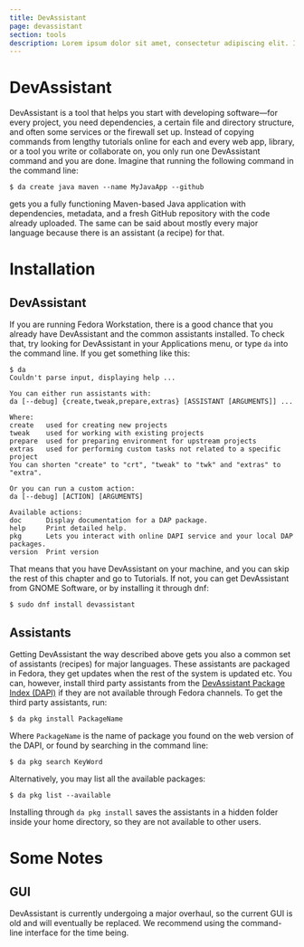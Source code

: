 ```yaml
---
title: DevAssistant
page: devassistant
section: tools
description: Lorem ipsum dolor sit amet, consectetur adipiscing elit. In in tristique felis. Duis ornare velit at libero sollicitudin congue. Mauris a pharetra augue. Ut vehicula sed neque sed congue. 
---
```


# DevAssistant

DevAssistant is a tool that helps you start with developing software—for every
project, you need dependencies, a certain file and directory structure, and
often some services or the firewall set up. Instead of copying commands from
lengthy tutorials online for each and every web app, library, or a tool you
write or collaborate on, you only run one DevAssistant command and you are
done. Imagine that running the following command in the command line:

    $ da create java maven --name MyJavaApp --github

gets you a fully functioning Maven-based Java application with dependencies,
metadata, and a fresh GitHub repository with the code already uploaded. The
same can be said about mostly every major language because there is an
assistant (a recipe) for that.

# Installation

## DevAssistant

If you are running Fedora Workstation, there is a good chance that you already
have DevAssistant and the common assistants installed. To check that, try
looking for DevAssistant in your Applications menu, or type `da` into the
command line. If you get something like this:

    $ da
    Couldn't parse input, displaying help ...

    You can either run assistants with:
    da [--debug] {create,tweak,prepare,extras} [ASSISTANT [ARGUMENTS]] ...

    Where:
    create   used for creating new projects
    tweak    used for working with existing projects
    prepare  used for preparing environment for upstream projects
    extras   used for performing custom tasks not related to a specific project
    You can shorten "create" to "crt", "tweak" to "twk" and "extras" to "extra".

    Or you can run a custom action:
    da [--debug] [ACTION] [ARGUMENTS]

    Available actions:
    doc      Display documentation for a DAP package.
    help     Print detailed help.
    pkg      Lets you interact with online DAPI service and your local DAP
    packages.
    version  Print version

That means that you have DevAssistant on your machine, and you can skip the
rest of this chapter and go to Tutorials. If not, you can get DevAssistant from
GNOME Software, or by installing it through dnf:

    $ sudo dnf install devassistant

## Assistants

Getting DevAssistant the way described above gets you also a common set of
assistants (recipes) for major languages. These assistants are packaged in
Fedora, they get updates when the rest of the system is updated etc. You can,
however, install third party assistants from the [DevAssistant Package Index
(DAPI)](https://dapi.devassistant.org) if they are not available through Fedora
channels. To get the third party assistants, run:

    $ da pkg install PackageName

Where `PackageName` is the name of package you found on the web version of the
DAPI, or found by searching in the command line:

    $ da pkg search KeyWord

Alternatively, you may list all the available packages:

    $ da pkg list --available

Installing through `da pkg install` saves the assistants in a hidden folder
inside your home directory, so they are not available to other users.

# Some Notes

## GUI

DevAssistant is currently undergoing a major overhaul, so the current GUI is
old and will eventually be replaced. We recommend using the command-line
interface for the time being.
